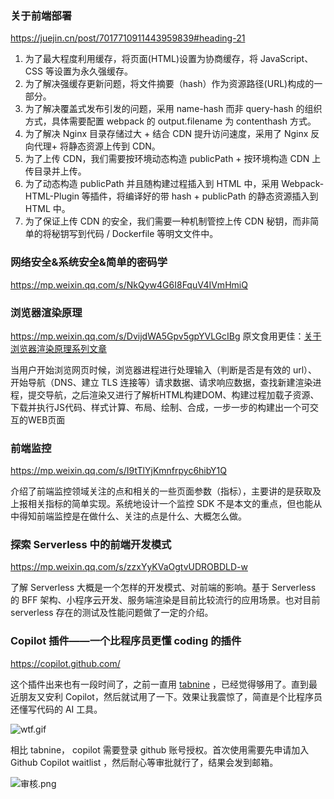 ### 关于前端部署
https://juejin.cn/post/7017710911443959839#heading-21

1. 为了最大程度利用缓存，将页面(HTML)设置为协商缓存，将 JavaScript、CSS 等设置为永久强缓存。
2. 为了解决强缓存更新问题，将文件摘要（hash）作为资源路径(URL)构成的一部分。
3. 为了解决覆盖式发布引发的问题，采用 name-hash 而非 query-hash 的组织方式，具体需要配置 webpack 的 output.filename 为 contenthash 方式。
4. 为了解决 Nginx 目录存储过大 + 结合 CDN 提升访问速度，采用了 Nginx 反向代理+ 将静态资源上传到 CDN。
5. 为了上传 CDN，我们需要按环境动态构造 publicPath + 按环境构造 CDN 上传目录并上传。
6. 为了动态构造 publicPath 并且随构建过程插入到 HTML 中，采用 Webpack-HTML-Plugin 等插件，将编译好的带 hash + publicPath 的静态资源插入到 HTML 中。
7. 为了保证上传 CDN 的安全，我们需要一种机制管控上传 CDN 秘钥，而非简单的将秘钥写到代码 / Dockerfile 等明文文件中。

### 网络安全&系统安全&简单的密码学
https://mp.weixin.qq.com/s/NkQyw4G6I8FquV4IVmHmiQ

### 浏览器渲染原理
https://mp.weixin.qq.com/s/DvijdWA5Gpv5gpYVLGcIBg
原文食用更佳：[关于浏览器渲染原理系列文章](https://developer.chrome.com/authors/kosamari/)

当用户开始浏览网页时候，浏览器进程进行处理输入（判断是否是有效的 url）、开始导航（DNS、建立 TLS 连接等）请求数据、请求响应数据，查找新建渲染进程，提交导航，之后渲染又进行了解析HTML构建DOM、构建过程加载子资源、下载并执行JS代码、样式计算、布局、绘制、合成，一步一步的构建出一个可交互的WEB页面

### 前端监控
https://mp.weixin.qq.com/s/I9tTlYjKmnfrpyc6hibY1Q

介绍了前端监控领域关注的点和相关的一些页面参数（指标），主要讲的是获取及上报相关指标的简单实现。系统地设计一个监控 SDK 不是本文的重点，但也能从中得知前端监控是在做什么、关注的点是什么、大概怎么做。

### 探索 Serverless 中的前端开发模式
https://mp.weixin.qq.com/s/zzxYyKVaOgtvUDROBDLD-w

了解 Serverless 大概是一个怎样的开发模式、对前端的影响。基于 Serverless 的 BFF 架构、小程序云开发、服务端渲染是目前比较流行的应用场景。也对目前 serverless 存在的测试及性能问题做了一定的介绍。

### Copilot 插件——一个比程序员更懂 coding 的插件
https://copilot.github.com/

这个插件出来也有一段时间了，之前一直用 [tabnine](https://www.tabnine.com/]) ，已经觉得够用了。直到最近朋友又安利 Copilot，然后就试用了一下。效果让我震惊了，简直是个比程序员还懂写代码的 AI 工具。

![wtf.gif](http://tva1.sinaimg.cn/large/006onK1Rgy1h0uopgwwhwg31h80sahdt.gif)

相比 tabnine， copilot 需要登录 github 账号授权。首次使用需要先申请加入 Github Copilot waitlist ，然后耐心等审批就行了，结果会发到邮箱。

![审核.png](http://tva1.sinaimg.cn/large/006onK1Rgy1h0uosijkm1j30qu0bln06.jpg)
